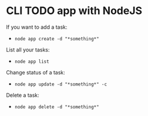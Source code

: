 # CLI TODO app with NodeJS

If you want to add a task:
- `node app create -d "*something*"`

List all your tasks:
- `node app list`

Change status of a task:
- `node app update -d "*something*" -c`

Delete a task:
- `node app delete -d "*something*"`